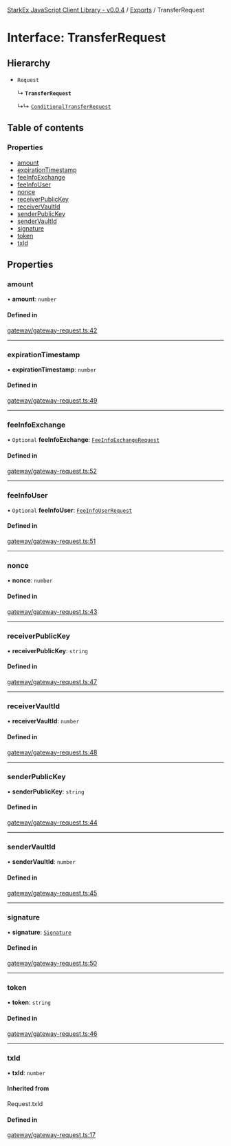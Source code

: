 [StarkEx JavaScript Client Library - v0.0.4](../README.md) / [Exports](../modules.md) / TransferRequest

# Interface: TransferRequest

## Hierarchy

- `Request`

  ↳ **`TransferRequest`**

  ↳↳ [`ConditionalTransferRequest`](ConditionalTransferRequest.md)

## Table of contents

### Properties

- [amount](TransferRequest.md#amount)
- [expirationTimestamp](TransferRequest.md#expirationtimestamp)
- [feeInfoExchange](TransferRequest.md#feeinfoexchange)
- [feeInfoUser](TransferRequest.md#feeinfouser)
- [nonce](TransferRequest.md#nonce)
- [receiverPublicKey](TransferRequest.md#receiverpublickey)
- [receiverVaultId](TransferRequest.md#receivervaultid)
- [senderPublicKey](TransferRequest.md#senderpublickey)
- [senderVaultId](TransferRequest.md#sendervaultid)
- [signature](TransferRequest.md#signature)
- [token](TransferRequest.md#token)
- [txId](TransferRequest.md#txid)

## Properties

### amount

• **amount**: `number`

#### Defined in

[gateway/gateway-request.ts:42](https://github.com/starkware-libs/starkex-js/blob/5a44e1f/src/lib/gateway/gateway-request.ts#L42)

---

### expirationTimestamp

• **expirationTimestamp**: `number`

#### Defined in

[gateway/gateway-request.ts:49](https://github.com/starkware-libs/starkex-js/blob/5a44e1f/src/lib/gateway/gateway-request.ts#L49)

---

### feeInfoExchange

• `Optional` **feeInfoExchange**: [`FeeInfoExchangeRequest`](FeeInfoExchangeRequest.md)

#### Defined in

[gateway/gateway-request.ts:52](https://github.com/starkware-libs/starkex-js/blob/5a44e1f/src/lib/gateway/gateway-request.ts#L52)

---

### feeInfoUser

• `Optional` **feeInfoUser**: [`FeeInfoUserRequest`](FeeInfoUserRequest.md)

#### Defined in

[gateway/gateway-request.ts:51](https://github.com/starkware-libs/starkex-js/blob/5a44e1f/src/lib/gateway/gateway-request.ts#L51)

---

### nonce

• **nonce**: `number`

#### Defined in

[gateway/gateway-request.ts:43](https://github.com/starkware-libs/starkex-js/blob/5a44e1f/src/lib/gateway/gateway-request.ts#L43)

---

### receiverPublicKey

• **receiverPublicKey**: `string`

#### Defined in

[gateway/gateway-request.ts:47](https://github.com/starkware-libs/starkex-js/blob/5a44e1f/src/lib/gateway/gateway-request.ts#L47)

---

### receiverVaultId

• **receiverVaultId**: `number`

#### Defined in

[gateway/gateway-request.ts:48](https://github.com/starkware-libs/starkex-js/blob/5a44e1f/src/lib/gateway/gateway-request.ts#L48)

---

### senderPublicKey

• **senderPublicKey**: `string`

#### Defined in

[gateway/gateway-request.ts:44](https://github.com/starkware-libs/starkex-js/blob/5a44e1f/src/lib/gateway/gateway-request.ts#L44)

---

### senderVaultId

• **senderVaultId**: `number`

#### Defined in

[gateway/gateway-request.ts:45](https://github.com/starkware-libs/starkex-js/blob/5a44e1f/src/lib/gateway/gateway-request.ts#L45)

---

### signature

• **signature**: [`Signature`](Signature.md)

#### Defined in

[gateway/gateway-request.ts:50](https://github.com/starkware-libs/starkex-js/blob/5a44e1f/src/lib/gateway/gateway-request.ts#L50)

---

### token

• **token**: `string`

#### Defined in

[gateway/gateway-request.ts:46](https://github.com/starkware-libs/starkex-js/blob/5a44e1f/src/lib/gateway/gateway-request.ts#L46)

---

### txId

• **txId**: `number`

#### Inherited from

Request.txId

#### Defined in

[gateway/gateway-request.ts:17](https://github.com/starkware-libs/starkex-js/blob/5a44e1f/src/lib/gateway/gateway-request.ts#L17)
